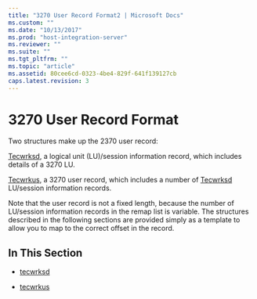 ```yaml
---
title: "3270 User Record Format2 | Microsoft Docs"
ms.custom: ""
ms.date: "10/13/2017"
ms.prod: "host-integration-server"
ms.reviewer: ""
ms.suite: ""
ms.tgt_pltfrm: ""
ms.topic: "article"
ms.assetid: 80cee6cd-0323-4be4-829f-641f139127cb
caps.latest.revision: 3
---
```

# 3270 User Record Format
Two structures make up the 2370 user record:  
  
 [Tecwrksd](../core/tecwrksd.md), a logical unit (LU)/session information record, which includes details of a 3270 LU.  
  
 [Tecwrkus](../core/tecwrkus.md), a 3270 user record, which includes a number of [Tecwrksd](../core/tecwrksd.md) LU/session information records.  
  
 Note that the user record is not a fixed length, because the number of LU/session information records in the remap list is variable. The structures described in the following sections are provided simply as a template to allow you to map to the correct offset in the record.  
  
## In This Section  
  
-   [tecwrksd](../core/tecwrksd.md)  
  
-   [tecwrkus](../core/tecwrkus.md)